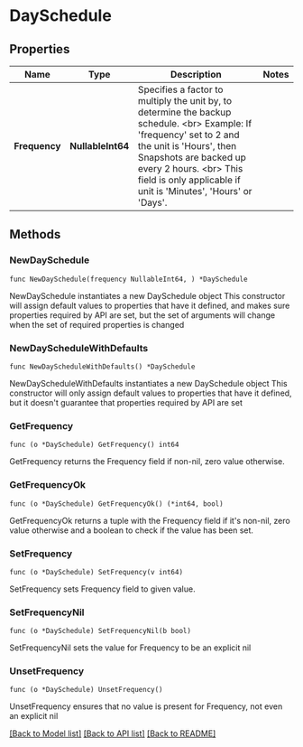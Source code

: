 # DaySchedule

## Properties

Name | Type | Description | Notes
------------ | ------------- | ------------- | -------------
**Frequency** | **NullableInt64** | Specifies a factor to multiply the unit by, to determine the backup schedule. &lt;br&gt; Example: If &#39;frequency&#39; set to 2 and the unit is &#39;Hours&#39;, then Snapshots are backed up every 2 hours. &lt;br&gt; This field is only applicable if unit is &#39;Minutes&#39;, &#39;Hours&#39; or &#39;Days&#39;. | 

## Methods

### NewDaySchedule

`func NewDaySchedule(frequency NullableInt64, ) *DaySchedule`

NewDaySchedule instantiates a new DaySchedule object
This constructor will assign default values to properties that have it defined,
and makes sure properties required by API are set, but the set of arguments
will change when the set of required properties is changed

### NewDayScheduleWithDefaults

`func NewDayScheduleWithDefaults() *DaySchedule`

NewDayScheduleWithDefaults instantiates a new DaySchedule object
This constructor will only assign default values to properties that have it defined,
but it doesn't guarantee that properties required by API are set

### GetFrequency

`func (o *DaySchedule) GetFrequency() int64`

GetFrequency returns the Frequency field if non-nil, zero value otherwise.

### GetFrequencyOk

`func (o *DaySchedule) GetFrequencyOk() (*int64, bool)`

GetFrequencyOk returns a tuple with the Frequency field if it's non-nil, zero value otherwise
and a boolean to check if the value has been set.

### SetFrequency

`func (o *DaySchedule) SetFrequency(v int64)`

SetFrequency sets Frequency field to given value.


### SetFrequencyNil

`func (o *DaySchedule) SetFrequencyNil(b bool)`

 SetFrequencyNil sets the value for Frequency to be an explicit nil

### UnsetFrequency
`func (o *DaySchedule) UnsetFrequency()`

UnsetFrequency ensures that no value is present for Frequency, not even an explicit nil

[[Back to Model list]](../README.md#documentation-for-models) [[Back to API list]](../README.md#documentation-for-api-endpoints) [[Back to README]](../README.md)


